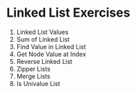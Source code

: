 # Linked List Exercises

1. Linked List Values
2. Sum of Linked List
3. Find Value in Linked List
4. Get Node Value at Index
5. Reverse Linked List
6. Zipper Lists
7. Merge Lists
8. Is Univalue List
